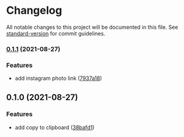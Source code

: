 # Changelog

All notable changes to this project will be documented in this file. See [standard-version](https://github.com/conventional-changelog/standard-version) for commit guidelines.

### [0.1.1](https://github.com/theodorusclarence/nrp-finder-informatics19/compare/v0.1.0...v0.1.1) (2021-08-27)


### Features

* add instagram photo link ([7937a18](https://github.com/theodorusclarence/nrp-finder-informatics19/commit/7937a188719888f3ee4a405ee7124532851e6756))

## 0.1.0 (2021-08-27)


### Features

* add copy to clipboard ([38bafd1](https://github.com/theodorusclarence/nrp-finder-informatics19/commit/38bafd163a7841d5f3c302b30934bc5b81ce5749))
